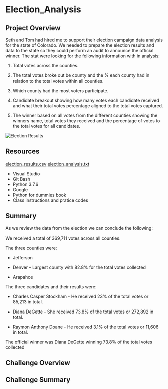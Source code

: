 # Election_Analysis

## Project Overview
Seth and Tom had hired me to support their election campaign data analysis for the state of Colorado. We needed to prepare the election results and data to the state so they could perform an audit to announce the official winner. The stat were looking for the following information with in analysis: 

1. Total votes across the counties.

2. The total votes broke out be county and the % each county had in relation to the total votes within all counties.

3. Which county had the most voters participate.

4. Candidate breakout showing how many votes each candidate received and what their total votes percentage aligned to the total votes captured.

5. The winner based on all votes from the different counties showing the winners name, total votes they received and the percentage of votes to the total votes for all candidates.

![Election Results](https://user-images.githubusercontent.com/101777677/162597580-e453bddc-4846-4a0c-a7d0-bbe61e9e6425.JPG)

## Resources
[election_results.csv](https://github.com/WillS78/Election_Analysis/files/8458043/election_results.csv)
[election_analysis.txt](https://github.com/WillS78/Election_Analysis/files/8458045/election_analysis.txt)
- Visual Studio
- Git Bash
- Python 3.7.6
- Google
- Python for dummies book
- Class instructions and pratice codes

## Summary
As we review the data from the election we can conclude the following:

We received a total of 369,711 votes across all counties.

The three counties were:

- Jefferson

- Denver – Largest county with 82.8% for the total votes collected

- Arapahoe

The three candidates and their results were:

 - Charles Casper Stockham - He received 23% of the total votes or 85,213 in total.

  - Diana DeGette - She received 73.8% of the total votes or 272,892 in total.

  - Raymon Anthony Doane - He received 3.1% of the total votes or 11,606 in total.

The official winner was Diana DeGette winning 73.8% of the total votes collected


## Challenge Overview

## Challenge Summary
